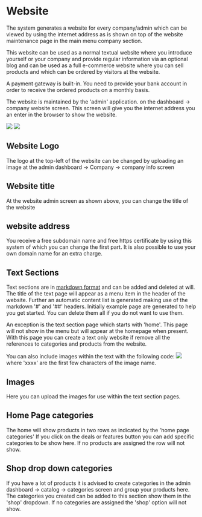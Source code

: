 # Website

The system generates a website for every company/admin which can be viewed by using the internet address as is shown on top of the website maintenance page in the main menu company section.

This website can be used as a normal textual website where you introduce yourself or your company and provide regular information via an optional blog and can be used as a full e-commerce website where you can sell products and which can be ordered by visitors at the website.

A payment gateway is built-in. You need to provide your bank account in order to receive the ordered products on a monthly basis.

The website is maintained by the 'admin' application. on the dashboard -> company website screen. This screen will give you the internet address you an enter in the browser to show the website. 

<img src=_media/websiteAdmin.png>          <img src=_media/website.png>

## Website Logo
The logo at the top-left of the website can be changed by uploading an image at the admin dashboard -> Company -> company info screen

## Website title
At the website admin screen as shown above, you can change the title of the website

## website address
You receive a free subdomain name and free https certificate by using this system of which you can change the first part. It is also possible to use your own domain name for an extra charge.

## Text Sections
Text sections are in [markdown format](https://www.markdownguide.org/cheat-sheet/) and can be added and deleted at will. The title of the text page will appear as a menu item in the header of the website. Further  an automatic content list is generated making use of the markdown '#' and '##' headers. Initially example page are generated to help you get started. You can delete them all if you do not want to use them.

An exception is the text section page which starts with 'home'. This page will not show in the menu but will appear at the homepage when present. With this page you can create a text only website if remove all the references to categories and products from the website.

You can also include images within the text with the following code: ![](/getImage/xxxx) where 'xxxx' are the first few characters of the image name.

## Images
Here you can upload the images for use within the text section pages.

## Home Page categories
The home will show products in two rows as indicated by the 'home page categories'
If you click on the deals or features button you can add specific categories to be show here. If no products are assigned the row will not show. 

## Shop drop down categories
If you have a lot of products it is advised to create categories in the admin dashboard -> catalog -> categories screen and group your products here.  
The categories you created can be added to this section show them in the 'shop' dropdown.  If no categories are assigned the 'shop' option will not show.